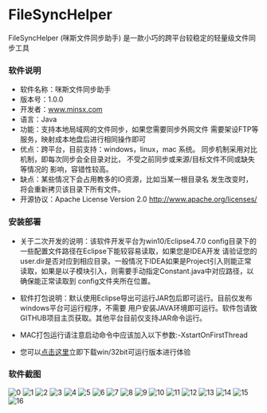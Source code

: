 # FileSyncHelper
FileSyncHelper (咪斯文件同步助手) 是一款小巧的跨平台较稳定的轻量级文件同步工具

### 软件说明
- 软件名称：咪斯文件同步助手
- 版本号：1.0.0
- 开发者：www.minsx.com
- 语言：Java
- 功能：支持本地局域网的文件同步，如果您需要同步外网文件
          需要架设FTP等服务，映射成本地盘后进行相同操作即可
- 优点：跨平台，目前支持：windows，linux，mac 系统。
		  同步机制采用对比机制，即每次同步会全目录对比，
		  不受之前同步或来源/目标文件不同或缺失等情况的
		  影响，容错性较高。
- 缺点：某些情况下会占用教多的IO资源，比如当某一根目录名
		  发生改变时，将会重新拷贝该目录下所有文件。
- 开源协议：Apache License Version 2.0 
				http://www.apache.org/licenses/
        
### 安装部署
- 关于二次开发的说明：该软件开发平台为win10/Eclipse4.7.0
					config目录下的一些配置文件路径在Eclipse下能较容易读取，如果您是IDEA开发
					请验证您的user.dir是否对应到相应目录。一般情况下IDEA如果是Project引入则能正常
					读取，如果是以子模块引入，则需要手动指定Constant.java中对应路径，以确保能正常读取到
					config文件夹所在位置。
					
- 软件打包说明：默认使用Eclipse导出可运行JAR包后即可运行。目前仅发布windows平台可运行程序，不需要
					用户安装JAVA环境即可运行。软件包请致GITHUB项目主页获取。其他平台目前仅支持JAR命令运行。
					
- MAC打包运行请注意启动命令中应该加入以下参数:-XstartOnFirstThread
					
- 您可以[点击这里](https://github.com/MinsxCloud/minsx-file-sync-helper/raw/master/runable-software/%E5%92%AA%E6%96%AF%E6%96%87%E4%BB%B6%E5%90%8C%E6%AD%A5%E5%8A%A9%E6%89%8B-win32-64.zip)立即下载win/32bit可运行版本进行体验	


					
					
### 软件截图

![0](https://raw.githubusercontent.com/MinsxCloud/minsx-file-sync-helper/master/screenshot/0.png "0")
![1](https://raw.githubusercontent.com/MinsxCloud/minsx-file-sync-helper/master/screenshot/1.png "1")
![2](https://raw.githubusercontent.com/MinsxCloud/minsx-file-sync-helper/master/screenshot/2.png "2")
![3](https://raw.githubusercontent.com/MinsxCloud/minsx-file-sync-helper/master/screenshot/3.png "3")
![4](https://raw.githubusercontent.com/MinsxCloud/minsx-file-sync-helper/master/screenshot/4.png "4")
![5](https://raw.githubusercontent.com/MinsxCloud/minsx-file-sync-helper/master/screenshot/5.png "5")
![6](https://raw.githubusercontent.com/MinsxCloud/minsx-file-sync-helper/master/screenshot/6.png "6")
![7](https://raw.githubusercontent.com/MinsxCloud/minsx-file-sync-helper/master/screenshot/7.png "7")
![8](https://raw.githubusercontent.com/MinsxCloud/minsx-file-sync-helper/master/screenshot/8.png "8")
![9](https://raw.githubusercontent.com/MinsxCloud/minsx-file-sync-helper/master/screenshot/9.png "9")
![10](https://raw.githubusercontent.com/MinsxCloud/minsx-file-sync-helper/master/screenshot/10.png "10")
![11](https://raw.githubusercontent.com/MinsxCloud/minsx-file-sync-helper/master/screenshot/11.png "11")
![12](https://raw.githubusercontent.com/MinsxCloud/minsx-file-sync-helper/master/screenshot/12.png "12")
![13](https://raw.githubusercontent.com/MinsxCloud/minsx-file-sync-helper/master/screenshot/13.png "13")
![14](https://raw.githubusercontent.com/MinsxCloud/minsx-file-sync-helper/master/screenshot/14.png "14")
![15](https://raw.githubusercontent.com/MinsxCloud/minsx-file-sync-helper/master/screenshot/15.png "15")
![16](https://raw.githubusercontent.com/MinsxCloud/minsx-file-sync-helper/master/screenshot/16.png "16")
